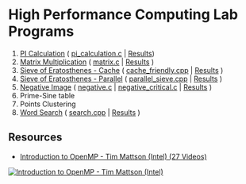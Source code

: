 # High Performance Computing Lab Programs

1. [PI Calculation](1_pi_calculation) ( [pi_calculation.c](1_pi_calculation/pi_calculation.c) | [Results](1_pi_calculation#run-summary))
2. [Matrix Multiplication](2_matrix) ( [matrix.c](2_matrix/matrix.c) | [Results](2_matrix#run-summary) )
3. [Sieve of Eratosthenes - Cache](3_cache_friendly_sieve) ( [cache_friendly.cpp](3_cache_friendly_sieve/cache_friendly.cpp) | [Results](3_cache_friendly_sieve#run-summary) )
4. [Sieve of Eratosthenes - Parallel](4_parallel_sieve) ( [parallel_sieve.cpp](4_parallel_sieve/parallel_sieve.cpp) | [Results](4_parallel_sieve#run-summary) )
5. [Negative Image](5_negative_image) ( [negative.c](5_negative_image/negative.c) | [negative_critical.c](5_negative_image/negative_critical.c) | [Results](5_negative_image#run-summary) )
6. Prime-Sine table
7. Points Clustering
8. [Word Search](8_word_search) ( [search.cpp](8_word_search/search.cpp) | [Results](8_word_search#run-summary) )

## Resources
* [Introduction to OpenMP - Tim Mattson (Intel) (27 Videos)](https://www.youtube.com/playlist?list=PLLX-Q6B8xqZ8n8bwjGdzBJ25X2utwnoEG)

[![Introduction to OpenMP - Tim Mattson (Intel)](http://img.youtube.com/vi/nE-xN4Bf8XI/0.jpg)](https://www.youtube.com/watch?v=nE-xN4Bf8XI "Introduction to OpenMP - Tim Mattson (Intel)")
